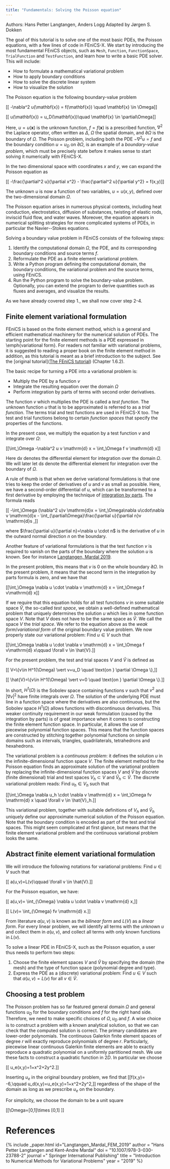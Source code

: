 ```yaml
---
title: "Fundamentals: Solving the Poisson equation"
---
```

Authors: Hans Petter Langtangen, Anders Logg
Adapted by Jørgen S. Dokken 

The goal of this tutorial is to solve one of the most basic PDEs, the Poisson equations, with a few lines of code in FEniCS-X. We start by introducing the most fundamental FEniCS objects, such as `Mesh`, `Function`, `FunctionSpace`, `TrialFunction` and `TestFunction`, and learn how to write a basic PDE solver. 
This will include:
- How to formulate a mathematical variational problem
- How to apply boundary conditions
- How to solve the discrete linear system
- How to visualize the solution

The Poisson equation is the following boundary-value problem

[[ -\nabla^2 u(\mathbf{x}) = f(\mathbf{x}) \quad \mathbf{x} \in \Omega]]

[[ u(\mathbf{x}) = u_D(\mathbf{x})\quad \mathbf{x} \in \partial\Omega]]

Here, $u=u(\mathbf{x})$ is the unknown function, $f=f(\mathbf{x})$ is a prescribed function, $\nabla^2$ the Laplace operator, often written as $\Delta$, $\Omega$ the spatial domain, and $\partial\Omega$ is the boundary of $\Omega$. The Poisson problem, including both the PDE $-\nabla^2 u = f$ and the boundary condition $u=u_D$ on $\partial\Omega$, is an example of a _boundary-value problem_, which must be precisely state before it makes sense to start solving it numerically with FEniCS-X. 

In the two dimensional space with coordinates $x$ and $y$, we can expand the Poisson equation as

[[ -\frac{\partial^2 u}{\partial x^2} -
\frac{\partial^2 u}{\partial y^2} = f(x,y)]]

The unknown $u$ is now a function of two variables, $u=u(x,y)$, defined over the two-dimensional domain $\Omega$. 

The Poisson equation arises in numerous physical contexts, including
heat conduction, electrostatics, diffusion of substances, twisting of
elastic rods, inviscid fluid flow, and water waves. Moreover, the
equation appears in numerical splitting strategies for more complicated
systems of PDEs, in particular the Navier--Stokes equations.

Solving a boundary value problem in FEniCS consists of the following steps:

1. Identify the computational domain $\Omega$, the PDE, and its corresponding boundary conditions and source terms $f$.
2. Reformulate the PDE as a finite element variational problem.
3. Write a Python program defining the computational domain, the boundary conditions, the variational problem and the source terms, using FEniCS.
4. Run the Python program to solve the boundary-value problem. Optionally, you can extend the program to derive quantities such as fluxes and averages,
and visualize the results.

As we have already covered step 1., we shall now cover step 2-4.

## Finite element variational formulation

FEniCS is based on the finite element method, which is a general and
efficient mathematical machinery for the numerical solution of
PDEs. The starting point for the finite element methods is a PDE
expressed in \emph{variational form}. For readers not familiar with variational problems, it is suggested to reading a proper book on the finite element method in addition, as this tutorial is meant as a brief introduction to the subject. See the [original tutorial]([The FEniCS tutorial](https://www.springer.com/gp/book/9783319524610)) (Chapter 1.6.2).

The basic recipe for turning a PDE into a variational problem is:
- Multiply the PDE by a function $v$
- Integrate the resulting equation over the domain $\Omega$
- Perform integration by parts of terms with second order derivatives. 

The function $v$ which multiplies the PDE is called a _test function_. The unknown function $u$ that is to be approximated is referred to as a _trial function_. 
The terms trial and test functions are used in FEniCS-X too. The test and trial functions belong to certain _function spaces_ that specify the properties of the functions.

In the present case, we multiply the equation by a test function $v$ and  integrate over $\Omega$:

[[\int_\Omega -\nabla^2 u v \mathrm{d} x = \int_\Omega f v \mathrm{d} x]]

Here $\mathrm{d} x$ denotes the differential element for integration over the domain $\Omega$. We will later let $\mathrm{d} s$ denote the differential element for integration over the boundary of $\Omega$. 

A rule of thumb is that when we derive variational formulations is that one tries to keep the order of derivatives of $u$ and $v$ as small as possible. 
Here, we have a second-order differential of $u$, which can be transformed to a first derivative by employing the technique of 
[integration by parts](https://en.wikipedia.org/wiki/Integration_by_parts).
The formula reads 

[[ -\int_\Omega (\nabla^2 u)v \mathrm{d}x
= \int_\Omega\nabla u\cdot\nabla v \mathrm{d}x - \int_{\partial\Omega}\frac{\partial u}{\partial n}v \mathrm{d}s ,]]

where $\frac{\partial u}{\partial n}=\nabla u \cdot n$ is the derivative of $u$ in the outward normal direction $n$ on the boundary.

Another feature of variational formulations is that the test function $v$ is required to vanish on the parts of the boundary where the solution $u$ is known. See for instance [Langtangen, Mardal 2019](t1.md/#Langtangen_Mardal_FEM_2019).

In the present problem, this means that $v$ is $0$ on the whole boundary $\partial\Omega$. In the present problem, it means that the second term in the integration by parts formula is zero, and we have that 

[[\int_\Omega \nabla u \cdot \nabla v \mathrm{d} x = \int_\Omega f v\mathrm{d} x]]

If we require that this equation holds for all test functions $v$ in some suitable space $\hat{V}$, the so-called _test space_, we obtain a well-defined mathematical problem that uniquely determines the solution $u$ which lies in some function space $V$. Note that $V$ does not have to be the same space as 
$\hat{V}$. We call the space $V$ the _trial space_. We refer to the equation above as the _weak form_/_variational form_ of the original boundary value problem. We now properly state our variational problem:
Find $u\in V$ such that 

[[\int_\Omega \nabla u \cdot \nabla v \mathrm{d} x = \int_\Omega f v\mathrm{d} x\qquad \forall v \in \hat{V}.]]

For the present problem, the test and trial spaces $V$ and $\hat{V}$ is defined  as

[[ V=\\{v\in H^1(\Omega) \vert v=u_D \quad \text{on } \partial \Omega \\},]]

[[ \hat{V}=\\{v\in H^1(\Omega) \vert v=0 \quad \text{on } \partial \Omega \\}.]]

In short, $H^1(\Omega)$ is the Sobolev space containing functions $v$ such that $v^2$ and $\vert \nabla v \vert ^2$ have finite integrals over $\Omega$. The solution of the underlying
PDE must line in a function space where the derivatives are 
also continuous, but the Sobolev space $H^1(\Omega)$ allows functions with discontinuous derivatives.
This weaker continuity requirement in our weak formulation (caused by the integration by parts) is of great importance when it comes to constructing the finite element function space. In particular, it allows the use of piecewise polynomial function spaces. This means that the function spaces are constructed 
by stitching together polynomial functions on simple domains 
such as intervals, triangles, quadrilaterals, tetrahedrons and
hexahedrons. 

The variational problem is a _continuous problem_: it defines the solution $u$ in the infinite-dimensional function space $V$.
The finite element method for the  Poisson equation finds an approximate solution of the variational problem by replacing the infinite-dimensional function spaces $V$ and $\hat V$ by _discrete_ (finite dimensional) trial and test spaces $V_h\subset V$ and $\hat{V}_h \subset \hat{V}$. The discrete
variational problem reads: Find $u_h\in V_h$ such that 

[[\int_\Omega \nabla u_h \cdot \nabla v \mathrm{d} x = \int_\Omega fv \mathrm{d} x \quad \forall v \in \hat{V}_h.]]

This variational problem, together with suitable definitions of $V_h$ and $\hat{V}_h$ uniquely define our approximate numerical solution of the Poisson equation. 
Note that the boundary condition is encoded as part of the test and trial spaces. This might seem complicated at first glance, 
but means that the finite element variational problem and the continuous variational problem looks the same. 

## Abstract finite element variational formulation

We will introduce the following notations for variational problems:
Find $u\in V$ such that 

[[ a(u,v)=L(v)\qquad \forall v \in \hat{V}.]]

For the Poisson equation, we have:

[[ a(u,v)= \int_{\Omega} \nabla u \cdot \nabla v \mathrm{d} x,]]

[[ L(v)= \int_{\Omega} fv \mathrm{d} x.]]

From literature $a(u,v)$ is known as the _bilinear form_ and $L(V)$ as a _linear form_. 
For every linear problem, we will identify all terms with the unknown $u$ and collect them in $a(u,v)$, and collect all terms with only  known functions in $L(v)$.

To solve a linear PDE in FEniCS-X, such as the Poisson equation, a user thus needs to perform two steps:

1. Choose the finite element spaces $V$ and $\hat{V}$ by specifying the domain (the mesh) and the type of function space (polynomial degree and type).
2. Express the PDE as a (discrete) variational problem: Find $u\in V$ such that $a(u,v)=L(v)$ for all $v \in \hat{V}$.

## Choosing a test problem
The Poisson problem has so far featured general domain $\Omega$ and general functions $u_D$ for the boundary conditions and $f$ for the right hand side.
Therefore, we need to make specific choices of $\Omega, u_D$ and $f$. A wise choice is to construct a problem  with a known analytical solution, so that we can check that the computed solution is correct. The primary candidates are lower-order polynomials. The continuous Galerkin finite element spaces of degree $r$ will exactly reproduce polynomials of degree $r$. 
Particularly, piecewise linear continuous Galerkin finite elements are able to exactly reproduce a quadratic polynomial on 
a uniformly partitioned mesh. We use these facts to construct a quadratic function in $2D$. In particular we choose

[[ u_e(x,y)=1+x^2+2y^2.]]

Inserting $u_e$ in the original boundary problem, we find that 
[[f(x,y)= -6,\qquad u_d(x,y)=u_e(x,y)=1+x^2+2y^2,]]
regardless of the shape of the domain as long as we prescribe 
$u_e$ on the boundary.

For simplicity, we choose the domain to be a unit square

[[\Omega=\[0,1\]\times \[0,1\] ]]

# References
{% include _paper.html id="Langtangen_Mardal_FEM_2019" author = "Hans Petter Langtangen and Kent-Andre Mardal" doi = "10.1007/978-3-030-23788-2"  journal =" Springer International Publishing"  title = "Introduction to Numerical Methods for Variational Problems" year = "2019" %}
